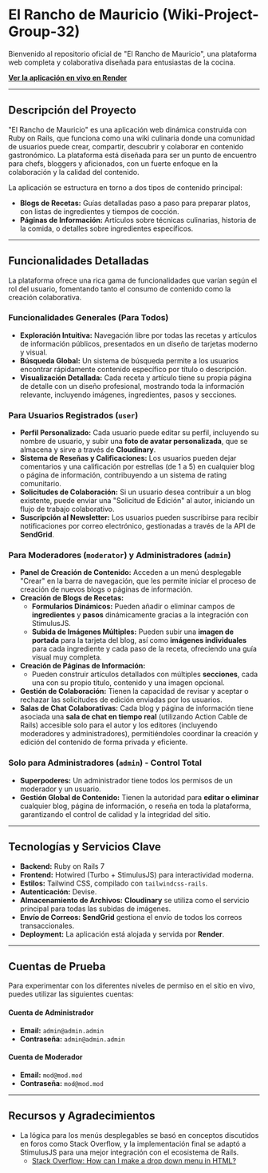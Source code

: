 # El Rancho de Mauricio (Wiki-Project-Group-32)

Bienvenido al repositorio oficial de "El Rancho de Mauricio", una plataforma web completa y colaborativa diseñada para entusiastas de la cocina.

**[Ver la aplicación en vivo en Render](https://wiki-project-group-32.onrender.com/)**

---

## Descripción del Proyecto

"El Rancho de Mauricio" es una aplicación web dinámica construida con Ruby on Rails, que funciona como una wiki culinaria donde una comunidad de usuarios puede crear, compartir, descubrir y colaborar en contenido gastronómico. La plataforma está diseñada para ser un punto de encuentro para chefs, bloggers y aficionados, con un fuerte enfoque en la colaboración y la calidad del contenido.

La aplicación se estructura en torno a dos tipos de contenido principal:
-   **Blogs de Recetas:** Guías detalladas paso a paso para preparar platos, con listas de ingredientes y tiempos de cocción.
-   **Páginas de Información:** Artículos sobre técnicas culinarias, historia de la comida, o detalles sobre ingredientes específicos.

---

## Funcionalidades Detalladas

La plataforma ofrece una rica gama de funcionalidades que varían según el rol del usuario, fomentando tanto el consumo de contenido como la creación colaborativa.

### Funcionalidades Generales (Para Todos)

-   **Exploración Intuitiva:** Navegación libre por todas las recetas y artículos de información públicos, presentados en un diseño de tarjetas moderno y visual.
-   **Búsqueda Global:** Un sistema de búsqueda permite a los usuarios encontrar rápidamente contenido específico por título o descripción.
-   **Visualización Detallada:** Cada receta y artículo tiene su propia página de detalle con un diseño profesional, mostrando toda la información relevante, incluyendo imágenes, ingredientes, pasos y secciones.

### Para Usuarios Registrados (`user`)

-   **Perfil Personalizado:** Cada usuario puede editar su perfil, incluyendo su nombre de usuario, y subir una **foto de avatar personalizada**, que se almacena y sirve a través de **Cloudinary**.
-   **Sistema de Reseñas y Calificaciones:** Los usuarios pueden dejar comentarios y una calificación por estrellas (de 1 a 5) en cualquier blog o página de información, contribuyendo a un sistema de rating comunitario.
-   **Solicitudes de Colaboración:** Si un usuario desea contribuir a un blog existente, puede enviar una "Solicitud de Edición" al autor, iniciando un flujo de trabajo colaborativo.
-   **Suscripción al Newsletter:** Los usuarios pueden suscribirse para recibir notificaciones por correo electrónico, gestionadas a través de la API de **SendGrid**.

### Para Moderadores (`moderator`) y Administradores (`admin`)

-   **Panel de Creación de Contenido:** Acceden a un menú desplegable "Crear" en la barra de navegación, que les permite iniciar el proceso de creación de nuevos blogs o páginas de información.
-   **Creación de Blogs de Recetas:**
    -   **Formularios Dinámicos:** Pueden añadir o eliminar campos de **ingredientes** y **pasos** dinámicamente gracias a la integración con StimulusJS.
    -   **Subida de Imágenes Múltiples:** Pueden subir una **imagen de portada** para la tarjeta del blog, así como **imágenes individuales** para cada ingrediente y cada paso de la receta, ofreciendo una guía visual muy completa.
-   **Creación de Páginas de Información:**
    -   Pueden construir artículos detallados con múltiples **secciones**, cada una con su propio título, contenido y una imagen opcional.
-   **Gestión de Colaboración:** Tienen la capacidad de revisar y aceptar o rechazar las solicitudes de edición enviadas por los usuarios.
-   **Salas de Chat Colaborativas:** Cada blog y página de información tiene asociada una **sala de chat en tiempo real** (utilizando Action Cable de Rails) accesible solo para el autor y los editores (incluyendo moderadores y administradores), permitiéndoles coordinar la creación y edición del contenido de forma privada y eficiente.

### Solo para Administradores (`admin`) - Control Total

-   **Superpoderes:** Un administrador tiene todos los permisos de un moderador y un usuario.
-   **Gestión Global de Contenido:** Tienen la autoridad para **editar o eliminar** cualquier blog, página de información, o reseña en toda la plataforma, garantizando el control de calidad y la integridad del sitio.

---

## Tecnologías y Servicios Clave

-   **Backend:** Ruby on Rails 7
-   **Frontend:** Hotwired (Turbo + StimulusJS) para interactividad moderna.
-   **Estilos:** Tailwind CSS, compilado con `tailwindcss-rails`.
-   **Autenticación:** Devise.
-   **Almacenamiento de Archivos:** **Cloudinary** se utiliza como el servicio principal para todas las subidas de imágenes.
-   **Envío de Correos:** **SendGrid** gestiona el envío de todos los correos transaccionales.
-   **Deployment:** La aplicación está alojada y servida por **Render**.

---

## Cuentas de Prueba

Para experimentar con los diferentes niveles de permiso en el sitio en vivo, puedes utilizar las siguientes cuentas:

#### Cuenta de Administrador
-   **Email:** `admin@admin.admin`
-   **Contraseña:** `admin@admin.admin`

#### Cuenta de Moderador
-   **Email:** `mod@mod.mod`
-   **Contraseña:** `mod@mod.mod`

---
## Recursos y Agradecimientos
- La lógica para los menús desplegables se basó en conceptos discutidos en foros como Stack Overflow, y la implementación final se adaptó a StimulusJS para una mejor integración con el ecosistema de Rails.
  - [Stack Overflow: How can I make a drop down menu in HTML?](https://stackoverflow.com/questions/76684999/how-can-i-make-a-drop-down-menu-in-html)